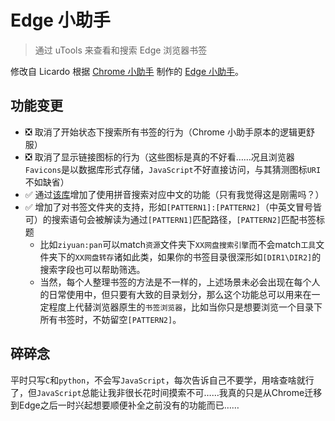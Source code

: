 # Edge 小助手

> 通过 uTools 来查看和搜索 Edge 浏览器书签

修改自 Licardo 根据 [Chrome 小助手](https://github.com/in3102/utools-chrome_helper) 制作的 [Edge 小助手](https://github.com/L1cardo/Edge-Helper-uTools)。

## 功能变更

+ ❎ 取消了开始状态下搜索所有书签的行为（Chrome 小助手原本的逻辑更舒服）
+ ❎ 取消了显示链接图标的行为（这些图标是真的不好看……况且浏览器`Favicons`是以数据库形式存储，`JavaScript`不好直接访问，与其猜测图标`URI`不如缺省）
+ ✅ 通过[该库](https://github.com/sxei/pinyinjs)增加了使用拼音搜索对应中文的功能（只有我觉得这是刚需吗？）
+ ✅ 增加了对书签文件夹的支持，形如`[PATTERN1]:[PATTERN2]`（中英文冒号皆可）的搜索语句会被解读为通过`[PATTERN1]`匹配路径，`[PATTERN2]`匹配书签标题
    + 比如`ziyuan:pan`可以match`资源`文件夹下`XX网盘搜索引擎`而不会match`工具`文件夹下的`XX网盘转存`诸如此类，如果你的书签目录很深形如`[DIR1\DIR2]`的搜索字段也可以帮助筛选。
    + 当然，每个人整理书签的方法是不一样的，上述场景未必会出现在每个人的日常使用中，但只要有大致的目录划分，那么这个功能总可以用来在一定程度上代替浏览器原生的`书签浏览器`，比如当你只是想要浏览一个目录下所有书签时，不妨留空`[PATTERN2]`。

## 碎碎念

平时只写`C`和`python`，不会写`JavaScript`，每次告诉自己不要学，用啥查啥就行了，但`JavaScript`总能让我非很长花时间摸索不可……我真的只是从Chrome迁移到Edge之后一时兴起想要顺便补全之前没有的功能而已……